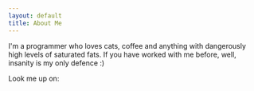 ```yaml
---
layout: default
title: About Me
---
```


I'm a programmer who loves cats, coffee and anything with dangerously high levels of saturated fats.
If you have worked with me before, well, insanity is my only defence :)

Look me up on:
<script src="//platform.linkedin.com/in.js" type="text/javascript"></script>
<script type="IN/MemberProfile" data-id="https://www.linkedin.com/in/rajivrnair" data-format="hover" data-related="false"></script>